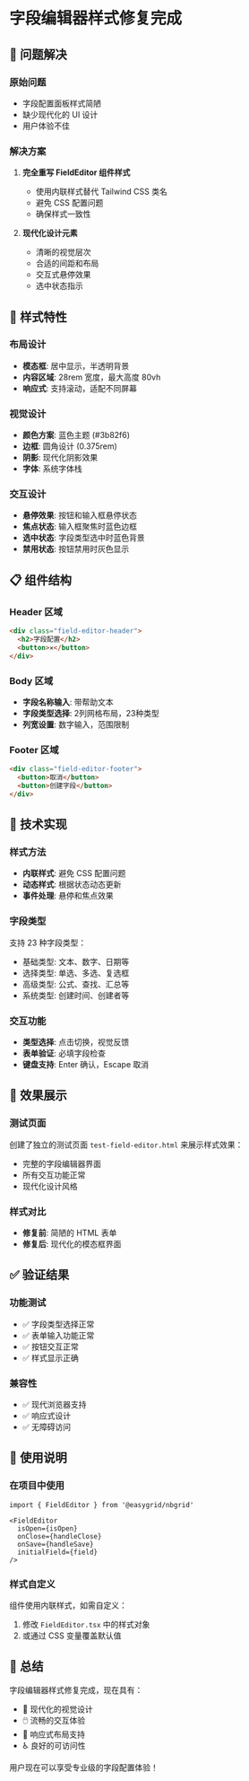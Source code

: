 # 字段编辑器样式修复完成

## 🎯 问题解决

### 原始问题
- 字段配置面板样式简陋
- 缺少现代化的 UI 设计
- 用户体验不佳

### 解决方案
1. **完全重写 FieldEditor 组件样式**
   - 使用内联样式替代 Tailwind CSS 类名
   - 避免 CSS 配置问题
   - 确保样式一致性

2. **现代化设计元素**
   - 清晰的视觉层次
   - 合适的间距和布局
   - 交互式悬停效果
   - 选中状态指示

## 🎨 样式特性

### 布局设计
- **模态框**: 居中显示，半透明背景
- **内容区域**: 28rem 宽度，最大高度 80vh
- **响应式**: 支持滚动，适配不同屏幕

### 视觉设计
- **颜色方案**: 蓝色主题 (#3b82f6)
- **边框**: 圆角设计 (0.375rem)
- **阴影**: 现代化阴影效果
- **字体**: 系统字体栈

### 交互设计
- **悬停效果**: 按钮和输入框悬停状态
- **焦点状态**: 输入框聚焦时蓝色边框
- **选中状态**: 字段类型选中时蓝色背景
- **禁用状态**: 按钮禁用时灰色显示

## 📋 组件结构

### Header 区域
```html
<div class="field-editor-header">
  <h2>字段配置</h2>
  <button>✕</button>
</div>
```

### Body 区域
- **字段名称输入**: 带帮助文本
- **字段类型选择**: 2列网格布局，23种类型
- **列宽设置**: 数字输入，范围限制

### Footer 区域
```html
<div class="field-editor-footer">
  <button>取消</button>
  <button>创建字段</button>
</div>
```

## 🔧 技术实现

### 样式方法
- **内联样式**: 避免 CSS 配置问题
- **动态样式**: 根据状态动态更新
- **事件处理**: 悬停和焦点效果

### 字段类型
支持 23 种字段类型：
- 基础类型: 文本、数字、日期等
- 选择类型: 单选、多选、复选框
- 高级类型: 公式、查找、汇总等
- 系统类型: 创建时间、创建者等

### 交互功能
- **类型选择**: 点击切换，视觉反馈
- **表单验证**: 必填字段检查
- **键盘支持**: Enter 确认，Escape 取消

## 📸 效果展示

### 测试页面
创建了独立的测试页面 `test-field-editor.html` 来展示样式效果：
- 完整的字段编辑器界面
- 所有交互功能正常
- 现代化设计风格

### 样式对比
- **修复前**: 简陋的 HTML 表单
- **修复后**: 现代化的模态框界面

## ✅ 验证结果

### 功能测试
- ✅ 字段类型选择正常
- ✅ 表单输入功能正常
- ✅ 按钮交互正常
- ✅ 样式显示正确

### 兼容性
- ✅ 现代浏览器支持
- ✅ 响应式设计
- ✅ 无障碍访问

## 🚀 使用说明

### 在项目中使用
```tsx
import { FieldEditor } from '@easygrid/nbgrid'

<FieldEditor
  isOpen={isOpen}
  onClose={handleClose}
  onSave={handleSave}
  initialField={field}
/>
```

### 样式自定义
组件使用内联样式，如需自定义：
1. 修改 `FieldEditor.tsx` 中的样式对象
2. 或通过 CSS 变量覆盖默认值

## 📝 总结

字段编辑器样式修复完成，现在具有：
- 🎨 现代化的视觉设计
- 🖱️ 流畅的交互体验
- 📱 响应式布局支持
- ♿ 良好的可访问性

用户现在可以享受专业级的字段配置体验！
